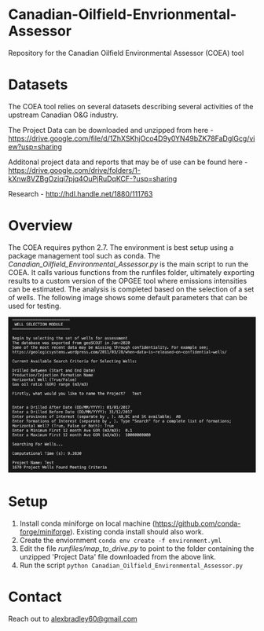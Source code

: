 # Canadian-Oilfield-Envrionmental-Assessor
Repository for the Canadian Oilfield Environmental Assessor (COEA) tool  

# Datasets 
The COEA tool relies on several datasets describing several activities of the upstream Canadian O&G industry. 

The Project Data can be downloaded and unzipped from here - https://drive.google.com/file/d/1ZhXSKhjOco4D9y0YN49bZK78FaDglGcg/view?usp=sharing

Additonal project data and reports that may be of use can be found here - https://drive.google.com/drive/folders/1-kXnw8VZBgOziqi7pjq4OuPjRuDqKCF-?usp=sharing

Research - http://hdl.handle.net/1880/111763

# Overview
The COEA requires python 2.7. The environment is best setup using a package management tool such as conda. The *Canadian_Oilfield_Environmental_Assessor.py* is the main script to run the COEA. It calls various functions from the runfiles folder, ultimately exporting results to a custom version of the OPGEE tool where emissions intensities can be estimated. The analysis is completed based on the selection of a set of wells. The following image shows some default parameters that can be used for testing.

![Example Inputs for Search](images/example.png)

# Setup
1. Install conda miniforge on local machine (https://github.com/conda-forge/miniforge). Existing conda install should also work. 
2. Create the enviornment ```conda env create -f environment.yml```
3. Edit the file *runfiles/map_to_drive.py* to point to the folder containing the unzipped 'Project Data' file downloaded from the above link. 
4. Run the script ```python Canadian_Oilfield_Environmental_Assessor.py```

# Contact
Reach out to alexbradley60@gmail.com